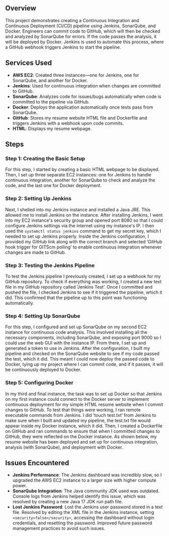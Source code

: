 ## Overview

This project demonstrates creating a Continuous Integration and Continuous Deployment (CI/CD) pipeline using Jenkins, SonarQube, and Docker. Engineers can commit code to GitHub, which will then be checked and analyzed by SonarQube for errors. If the code passes the analysis, it will be deployed by Docker. Jenkins is used to automate this process, where a GitHub webhook triggers Jenkins to start the pipeline.

## Services Used

- **AWS EC2**: Created three instances—one for Jenkins, one for SonarQube, and another for Docker.
- **Jenkins**: Used for continuous integration when changes are committed to GitHub.
- **SonarQube**: Analyzes code for issues/bugs automatically when code is committed to the pipeline via GitHub.
- **Docker**: Deploys the application automatically once tests pass from SonarQube.
- **GitHub**: Stores my resume website HTML file and Dockerfile and triggers Jenkins with a webhook upon code commits.
- **HTML**: Displays my resume webpage.

## Steps

### Step 1: Creating the Basic Setup

For this step, I started by creating a basic HTML webpage to be displayed. Then, I set up three separate EC2 instances: one for Jenkins to handle continuous integration, another for SonarQube to check and analyze the code, and the last one for Docker deployment.

### Step 2: Setting Up Jenkins

Next, I shelled into my Jenkins instance and installed a Java JRE. This allowed me to install Jenkins on the instance. After installing Jenkins, I went into my EC2 instance's security group and opened port 8080 so that I could configure Jenkins settings via the internet using my instance's IP. I then used the `systemctl status jenkins` command to get my secret key, which I needed to set up Jenkins properly. Inside the Jenkins configuration, I provided my GitHub link along with the correct branch and selected ‘GitHub hook trigger for GITScm polling’ to enable continuous integration whenever changes are made to GitHub.

### Step 3: Testing the Jenkins Pipeline

To test the Jenkins pipeline I previously created, I set up a webhook for my GitHub repository. To check if everything was working, I created a new text file in my GitHub repository called ‘Jenkins Test’. Once I committed and pushed the file, I checked Jenkins to see if it triggered the pipeline, which it did. This confirmed that the pipeline up to this point was functioning automatically.

### Step 4: Setting Up SonarQube

For this step, I configured and set up SonarQube on my second EC2 instance for continuous code analysis. This involved installing all the necessary components, including SonarQube, and exposing port 9000 so I could use the web GUI with the instance IP. From there, I set up and generated a token to use in Jenkins. After the configuration, I built my pipeline and checked on the SonarQube website to see if my code passed the test, which it did. This meant I could now deploy the passed code to Docker, tying up my project where I can commit code, and if it passes, it will be continuously deployed to Docker.

### Step 5: Configuring Docker

In my third and final instance, the task was to set up Docker so that Jenkins on my first instance could connect to the Docker server to implement continuous deployment for my simple HTML resume website when I commit changes to GitHub. To test that things were working, I ran remote executable commands from Jenkins. I did ‘touch test.txt’ from Jenkins to make sure when I built and updated my pipeline, the test.txt file would appear inside my Docker instance, which it did. Then, I created a Dockerfile on GitHub and ran commands to ensure that when I committed changes to GitHub, they were reflected on the Docker instance. As shown below, my resume website has been deployed and set up for continuous integration, analysis (with SonarQube), and deployment with Docker.

## Issues Encountered

- **Jenkins Performance**: The Jenkins dashboard was incredibly slow, so I upgraded the AWS EC2 instance to a larger size with higher compute power.
- **SonarQube Integration**: The Java community JDK used was outdated. Console logs from Jenkins helped identify this issue, which was resolved by creating a new Java 17 JDK run path file.
- **Lost Jenkins Password**: Lost the Jenkins user password stored in a text file. Resolved by editing the XML file in the Jenkins instance, setting `<security>false</security>`, accessing the dashboard without login credentials, and resetting the password. Improved future password management practices to avoid such issues.
